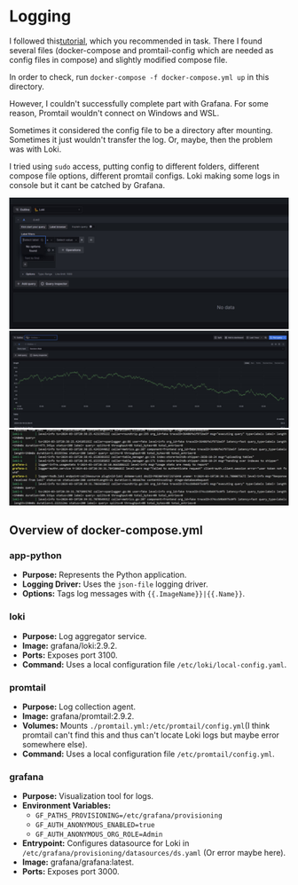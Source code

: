 # Logging

I followed this[tutorial](https://grafana.com/docs/loki/latest/installation/docker/), which you recommended in task. There I found several files (docker-compose and promtail-config which are needed as config files in compose) and slightly modified compose file.

In order to check, run `docker-compose -f docker-compose.yml up` in this directory.

However, I couldn't successfully complete part with Grafana. For some reason, Promtail wouldn't connect on Windows and WSL.

Sometimes it considered the config file to be a directory after mounting. Sometimes it just wouldn't transfer the log. Or, maybe, then the problem was with Loki.

I tried using `sudo` access, putting config to different folders, different compose file options, different promtail configs. Loki making some logs in console but it cant be catched by Grafana.

![](/monitoring/screenshots/1.jpg)
![](/monitoring/screenshots/2.jpg)
![](/monitoring/screenshots/3.jpg)

## Overview of docker-compose.yml

### app-python

- **Purpose:** Represents the Python application.
- **Logging Driver:** Uses the `json-file` logging driver.
- **Options:** Tags log messages with `{{.ImageName}}|{{.Name}}`.

### loki

- **Purpose:** Log aggregator service.
- **Image:** grafana/loki:2.9.2.
- **Ports:** Exposes port 3100.
- **Command:** Uses a local configuration file `/etc/loki/local-config.yaml`.

### promtail

- **Purpose:** Log collection agent.
- **Image:** grafana/promtail:2.9.2.
- **Volumes:** Mounts `./promtail.yml:/etc/promtail/config.yml`(I think promtail can't find this and thus can't locate Loki logs but maybe error somewhere else).
- **Command:** Uses a local configuration file `/etc/promtail/config.yml`.

### grafana

- **Purpose:** Visualization tool for logs.
- **Environment Variables:** 
  - `GF_PATHS_PROVISIONING=/etc/grafana/provisioning`
  - `GF_AUTH_ANONYMOUS_ENABLED=true`
  - `GF_AUTH_ANONYMOUS_ORG_ROLE=Admin`
- **Entrypoint:** Configures datasource for Loki in `/etc/grafana/provisioning/datasources/ds.yaml` (Or error maybe here).
- **Image:** grafana/grafana:latest.
- **Ports:** Exposes port 3000.
